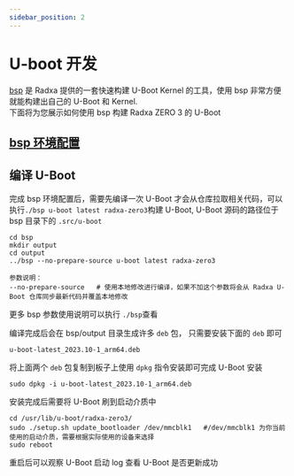 ```yaml
---
sidebar_position: 2
---
```


# U-boot 开发

[bsp](https://github.com/radxa-repo/bsp) 是 Radxa 提供的一套快速构建 U-Boot Kernel 的工具，使用 bsp 非常方便就能构建出自己的 U-Boot 和 Kernel.  
下面将为您展示如何使用 bsp 构建 Radxa ZERO 3 的 U-Boot

## [bsp 环境配置](https://radxa-repo.github.io/bsp/)

## 编译 U-Boot

完成 bsp 环境配置后，需要先编译一次 U-Boot 才会从仓库拉取相关代码，可以执行`./bsp u-boot latest radxa-zero3`构建 U-Boot, U-Boot 源码的路径位于 bsp 目录下的 `.src/u-boot`

```
cd bsp
mkdir output
cd output
../bsp --no-prepare-source u-boot latest radxa-zero3

参数说明：
--no-prepare-source   # 使用本地修改进行编译，如果不加这个参数将会从 Radxa U-Boot 仓库同步最新代码并覆盖本地修改
```

更多 bsp 参数使用说明可以执行 `./bsp`查看

编译完成后会在 bsp/output 目录生成许多 `deb` 包， 只需要安装下面的 `deb` 即可

```
u-boot-latest_2023.10-1_arm64.deb
```

将上面两个 `deb` 包复制到板子上使用 `dpkg` 指令安装即可完成 U-Boot 安装

```
sudo dpkg -i u-boot-latest_2023.10-1_arm64.deb
```

安装完成后需要将 U-Boot 刷到启动介质中

```
cd /usr/lib/u-boot/radxa-zero3/
sudo ./setup.sh update_bootloader /dev/mmcblk1   #/dev/mmcblk1 为你当前使用的启动介质，需要根据实际使用的设备来选择
sudo reboot
```

重启后可以观察 U-Boot 启动 log 查看 U-Boot 是否更新成功
